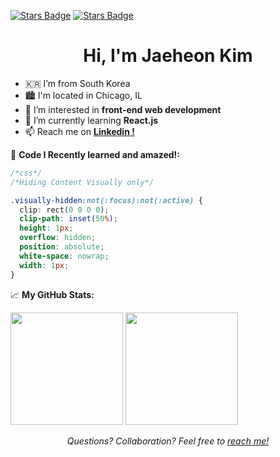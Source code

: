 <a href="https://linkedin.com/in/jae-the-castaway" align="center"><img src="https://img.shields.io/badge/-LinkedIn-0e76a8?style=flat-square&logo=Linkedin&logoColor=white" alt="Stars Badge"/></a>
<a href="https://instagram.com/jae_the_castaway" align="center"><img src="https://img.shields.io/badge/-Instagram-e4405f?style=flat-square&logo=Instagram&logoColor=white" alt="Stars Badge"/></a>
<h1 align="center">Hi, I'm Jaeheon Kim</h1>

- 🇰🇷 I’m from South Korea
- 🏙️ I'm located in Chicago, IL
- 👀 I’m interested in <strong>front-end web development</strong>
- 🌱 I’m currently learning <strong>React.js</strong>
- 📫 Reach me on <a href="https://linkedin.com/in/jae-the-castaway"><strong>Linkedin !</strong></a>

<!--  <img align="right" alt="GIF" src="https://github.com/Gapur/Gapur/blob/main/assets/coding.gif?raw=true" width="408" height="318" /> -->
🤯 **Code I Recently learned and amazed!:**

```css
/*css*/
/*Hiding Content Visually only*/

.visually-hidden:not(:focus):not(:active) {
  clip: rect(0 0 0 0); 
  clip-path: inset(50%);
  height: 1px;
  overflow: hidden;
  position: absolute;
  white-space: nowrap; 
  width: 1px;
}
```

📈 **My GitHub Stats:**

<p>
  <img height="180em" src="https://github-readme-stats.vercel.app/api?username=jae-the-castaway&show_icons=true&theme=dark&hide_border=true&&count_private=true&include_all_commits=true" />
  <img height="180em" src="https://github-readme-stats.vercel.app/api/top-langs/?username=jae-the-castaway&exclude_repo=KNN-Image-Classification&show_icons=true&theme=dark&hide_border=true&layout=compact&langs_count=8"/>
</p>
<div align="center">
<i>Questions? Collaboration? Feel free to <a href="https://github.com/jae-the-castaway">reach me!</a></i>
</div>

